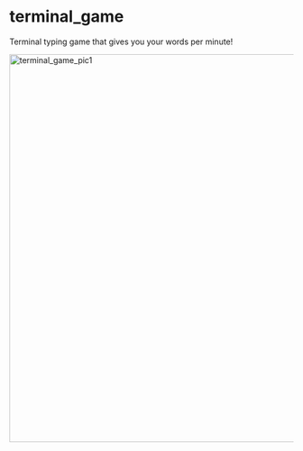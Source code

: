 # terminal_game
Terminal typing game that gives you your words per minute!

<img width="688" alt="terminal_game_pic1" src="https://user-images.githubusercontent.com/71956588/145895345-fb97c250-47ab-40e0-94b2-ea547406d2fe.png">
